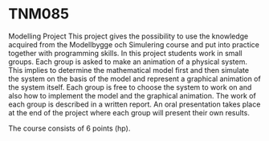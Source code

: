 # TNM085
Modelling Project
This project gives the possibility to use the knowledge acquired from the Modellbygge och Simulering course and put into practice together with programming skills. In this project students work in small groups. Each group is asked to make an animation of a physical system. This implies to determine the mathematical model first and then simulate the system on the basis of the model and represent a graphical animation of the system itself. Each group is free to choose the system to work on and also how to implement the model and the graphical animation. The work of each group is described in a written report. An oral presentation takes place at the end of the project where each group will present their own results.

The course consists of 6 points (hp).

